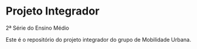 ﻿# Projeto Integrador
 
 2ª Série do Ensino Médio
 
 Este é o repositório do projeto integrador do grupo de Mobilidade Urbana.
